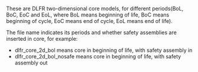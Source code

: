 These are DLFR two-dimensional core models, for different periods(BoL, BoC, EoC and EoL, where BoL means beginning of life, BoC means beginning of cycle, EoC means end of cycle, EoL means end of life).  
  
The file name indicates its periods and whether safety assemblies are inserted in core, for example:
- dlfr_core_2d_bol means core in beginning of life, with safety assembly in
- dlfr_core_2d_bol_nosafe means core in beginning of life, with safety assembly out
